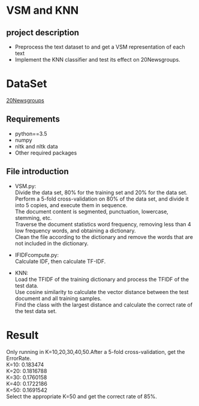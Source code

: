 VSM and KNN
===========
project description
--------------------
* Preprocess the text dataset to and get a VSM representation of each text<br>
* Implement the KNN classifier and test its effect on 20Newsgroups.

DataSet
=======
[20Newsgroups](http://qwone.com/~jason/20Newsgroups/)

Requirements
---------------

* python==3.5<br>
* numpy<br>
* nltk and nltk data<br>
* Other required packages

File introduction
-------------------
* VSM.py:<br>
Divide the data set, 80% for the training set and 20% for the data set. <br>
Perform a 5-fold cross-validation on 80% of the data set, and divide it into 5 copies, and execute them in sequence.<br>
The document content is segmented, punctuation, lowercase, stemming, etc.<br>
Traverse the document statistics word frequency, removing less than 4 low frequency words, and obtaining a dictionary.<br>
Clean the file according to the dictionary and remove the words that are not included in the dictionary.<br>

* IFIDFcompute.py:<br>
Calculate IDF, then calculate TF-IDF.<br>

* KNN:<br>
Load the TFIDF of the training dictionary and process the TFIDF of the test data.<br>
Use cosine similarity to calculate the vector distance between the test document and all training samples.<br>
Find the class with the largest distance and calculate the correct rate of the test data set.<br>

Result
======
Only running in K=10,20,30,40,50.After a 5-fold cross-validation, get the ErrorRate.<br>
K=10: 0.183474<br>
K=20: 0.1816788<br>
K=30: 0.1760158<br>
K=40: 0.1722186<br>
K=50: 0.1691542<br>
Select the appropriate K=50 and get the correct rate of 85%.


